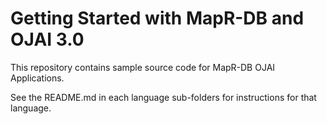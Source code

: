 # Getting Started with MapR-DB and OJAI 3.0

This repository contains sample source code for MapR-DB OJAI Applications.

See the README.md in each language sub-folders for instructions for that language.